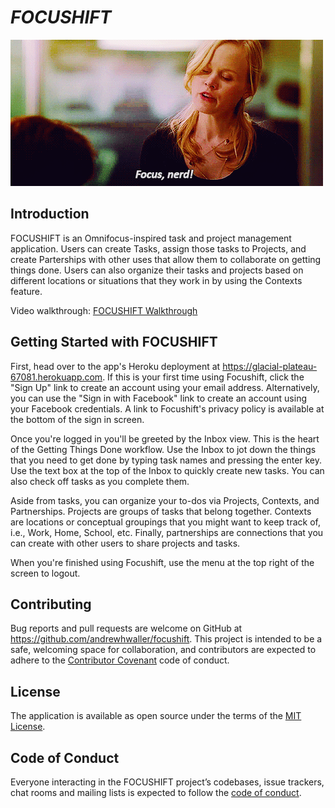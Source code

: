 # <i>FOCUSHIFT</i>

![](focusnerd.gif)

## Introduction

FOCUSHIFT is an Omnifocus-inspired task and project management application. Users can create Tasks, assign those tasks to Projects, and create Parterships with other uses that allow them to collaborate on getting things done. Users can also organize their tasks and projects based on different locations or situations that they work in by using the Contexts feature.

Video walkthrough: [FOCUSHIFT Walkthrough](https://youtu.be/VdotMeti2y4)

## Getting Started with FOCUSHIFT

First, head over to the app's Heroku deployment at https://glacial-plateau-67081.herokuapp.com. If this is your first time using Focushift, click the "Sign Up" link to create an account using your email address. Alternatively, you can use the "Sign in with Facebook" link to create an account using your Facebook credentials. A link to Focushift's privacy policy is available at the bottom of the sign in screen.

Once you're logged in you'll be greeted by the Inbox view. This is the heart of the Getting Things Done workflow. Use the Inbox to jot down the things that you need to get done by typing task names and pressing the enter key. Use the text box at the top of the Inbox to quickly create new tasks. You can also check off tasks as you complete them.

Aside from tasks, you can organize your to-dos via Projects, Contexts, and Partnerships. Projects are groups of tasks that belong together. Contexts are locations or conceptual groupings that you might want to keep track of, i.e., Work, Home, School, etc. Finally, partnerships are connections that you can create with other users to share projects and tasks. 

When you're finished using Focushift, use the menu at the top right of the screen to logout.

## Contributing

Bug reports and pull requests are welcome on GitHub at https://github.com/andrewhwaller/focushift. This project is intended to be a safe, welcoming space for collaboration, and contributors are expected to adhere to the [Contributor Covenant](http://contributor-covenant.org) code of conduct.

## License

The application is available as open source under the terms of the [MIT License](https://opensource.org/licenses/MIT).

## Code of Conduct

Everyone interacting in the FOCUSHIFT project’s codebases, issue trackers, chat rooms and mailing lists is expected to follow the [code of conduct](https://github.com/andrewhwaller/focushift/blob/master/CODE_OF_CONDUCT.md).

